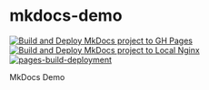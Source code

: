 # mkdocs-demo

[![Build and Deploy MkDocs project to GH Pages](https://github.com/alex-arce/mkdocs-demo/actions/workflows/documentation.yml/badge.svg)](https://github.com/alex-arce/mkdocs-demo/actions/workflows/documentation.yml)
[![Build and Deploy MkDocs project to Local Nginx](https://github.com/alex-arce/mkdocs-demo/actions/workflows/local-docs.yml/badge.svg)](https://github.com/alex-arce/mkdocs-demo/actions/workflows/local-docs.yml)
[![pages-build-deployment](https://github.com/alex-arce/mkdocs-demo/actions/workflows/pages/pages-build-deployment/badge.svg)](https://github.com/alex-arce/mkdocs-demo/actions/workflows/pages/pages-build-deployment)

MkDocs Demo

